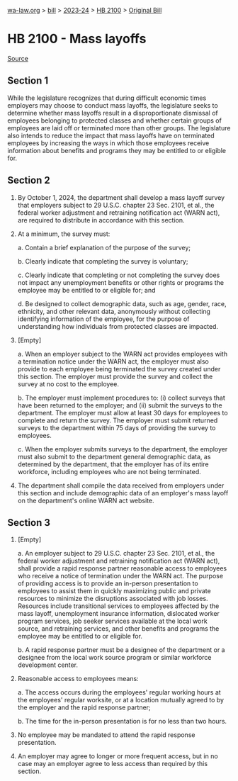 [wa-law.org](/) > [bill](/bill/) > [2023-24](/bill/2023-24/) > [HB 2100](/bill/2023-24/hb/2100/) > [Original Bill](/bill/2023-24/hb/2100/1/)

# HB 2100 - Mass layoffs

[Source](http://lawfilesext.leg.wa.gov/biennium/2023-24/Pdf/Bills/House%20Bills/2100.pdf)

## Section 1
While the legislature recognizes that during difficult economic times employers may choose to conduct mass layoffs, the legislature seeks to determine whether mass layoffs result in a disproportionate dismissal of employees belonging to protected classes and whether certain groups of employees are laid off or terminated more than other groups.  The legislature also intends to reduce the impact that mass layoffs have on terminated employees by increasing the ways in which those employees receive information about benefits and programs they may be entitled to or eligible for.

## Section 2
1. By October 1, 2024, the department shall develop a mass layoff survey that employers subject to 29 U.S.C. chapter 23 Sec. 2101, et al., the federal worker adjustment and retraining notification act (WARN act), are required to distribute in accordance with this section.

2. At a minimum, the survey must:

    a. Contain a brief explanation of the purpose of the survey;

    b. Clearly indicate that completing the survey is voluntary;

    c. Clearly indicate that completing or not completing the survey does not impact any unemployment benefits or other rights or programs the employee may be entitled to or eligible for; and

    d. Be designed to collect demographic data, such as age, gender, race, ethnicity, and other relevant data, anonymously without collecting identifying information of the employee, for the purpose of understanding how individuals from protected classes are impacted.

3. [Empty]

    a. When an employer subject to the WARN act provides employees with a termination notice under the WARN act, the employer must also provide to each employee being terminated the survey created under this section. The employer must provide the survey and collect the survey at no cost to the employee.

    b. The employer must implement procedures to: (i) collect surveys that have been returned to the employer; and (ii) submit the surveys to the department. The employer must allow at least 30 days for employees to complete and return the survey. The employer must submit returned surveys to the department within 75 days of providing the survey to employees.

    c. When the employer submits surveys to the department, the employer must also submit to the department general demographic data, as determined by the department, that the employer has of its entire workforce, including employees who are not being terminated.

4. The department shall compile the data received from employers under this section and include demographic data of an employer's mass layoff on the department's online WARN act website.

## Section 3
1. [Empty]

    a. An employer subject to 29 U.S.C. chapter 23 Sec. 2101, et al., the federal worker adjustment and retraining notification act (WARN act), shall provide a rapid response partner reasonable access to employees who receive a notice of termination under the WARN act. The purpose of providing access is to provide an in-person presentation to employees to assist them in quickly maximizing public and private resources to minimize the disruptions associated with job losses. Resources include transitional services to employees affected by the mass layoff, unemployment insurance information, dislocated worker program services, job seeker services available at the local work source, and retraining services, and other benefits and programs the employee may be entitled to or eligible for.

    b. A rapid response partner must be a designee of the department or a designee from the local work source program or similar workforce development center.

2. Reasonable access to employees means:

    a. The access occurs during the employees' regular working hours at the employees' regular worksite, or at a location mutually agreed to by the employer and the rapid response partner;

    b. The time for the in-person presentation is for no less than two hours.

3. No employee may be mandated to attend the rapid response presentation.

4. An employer may agree to longer or more frequent access, but in no case may an employer agree to less access than required by this section.
